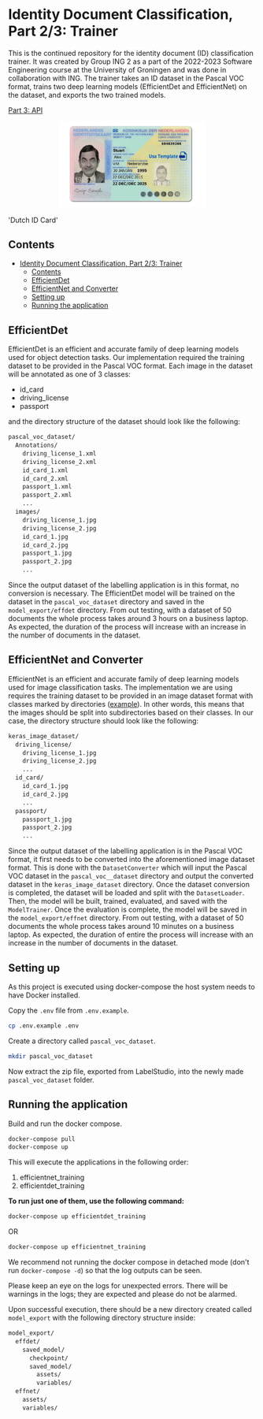 # Identity Document Classification, Part 2/3: Trainer

This is the continued repository for the identity document (ID) classification trainer. It was created by Group ING 2 as a part of the 2022-2023 Software Engineering course at the University of Groningen and was done in collaboration with ING. The trainer takes an ID dataset in the Pascal VOC format, trains two deep learning models (EfficientDet and EfficientNet) on the dataset, and exports the two trained models.

[Part 3: API](https://github.com/stipefrkovic/identity-document-classification-api)

<p align="center" style="text-align: center;">
  <img src="common_utils\mr_bean_id_card.jpg" width="300"/>
  <figcaption>'Dutch ID Card'</figcaption>
</p>

## Contents

- [Identity Document Classification, Part 2/3: Trainer](#identity-document-classification-part-23-trainer)
  - [Contents](#contents)
  - [EfficientDet](#efficientdet)
  - [EfficientNet and Converter](#efficientnet-and-converter)
  - [Setting up](#setting-up)
  - [Running the application](#running-the-application)

## EfficientDet

EfficientDet is an efficient and accurate family of deep learning models used for object detection tasks. Our implementation required the training dataset to be provided in the Pascal VOC format. Each image in the dataset will be annotated as one of 3 classes:

- id_card
- driving_license
- passport

and the directory structure of the dataset should look like the following:

```bash
pascal_voc_dataset/
  Annotations/
    driving_license_1.xml
    driving_license_2.xml
    id_card_1.xml
    id_card_2.xml
    passport_1.xml
    passport_2.xml
    ...
  images/
    driving_license_1.jpg
    driving_license_2.jpg
    id_card_1.jpg
    id_card_2.jpg
    passport_1.jpg
    passport_2.jpg
    ...
```

Since the output dataset of the labelling application is in this format, no conversion is necessary. The EfficientDet model will be trained on the dataset in the `pascal_voc_dataset` directory and saved in the `model_export/effdet` directory. From out testing, with a dataset of 50 documents the whole process takes around 3 hours on a business laptop. As expected, the duration of the process will increase with an increase in the number of documents in the dataset.

## EfficientNet and Converter

EfficientNet is an efficient and accurate family of deep learning models used for image classification tasks. The implementation we are using requires the training dataset to be provided in an image dataset format with classes marked by directories ([example](https://keras.io/api/data_loading/image/)). In other words, this means that the images should be split into subdirectories based on their classes. In our case, the directory structure should look like the following:

```bash
keras_image_dataset/
  driving_license/
    driving_license_1.jpg
    driving_license_2.jpg
    ...
  id_card/
    id_card_1.jpg
    id_card_2.jpg
    ...
  passport/
    passport_1.jpg
    passport_2.jpg
    ...
```

Since the output dataset of the labelling application is in the Pascal VOC format, it first needs to be converted into the aforementioned image dataset format. This is done with the `DatasetConverter` which will input the Pascal VOC dataset in the `pascal_voc__dataset` directory and output the converted dataset in the `keras_image_dataset` directory. Once the dataset conversion is completed, the dataset will be loaded and split with the `DatasetLoader`. Then, the model will be built, trained, evaluated, and saved with the `ModelTrainer`. Once the evaluation is complete, the model will be saved in the `model_export/effnet` directory. From out testing, with a dataset of 50 documents the whole process takes around 10 minutes on a business laptop. As expected, the duration of entire the process will increase with an increase in the number of documents in the dataset.

## Setting up

As this project is executed using docker-compose the host system needs to have Docker installed.

Copy the `.env` file from `.env.example`.

```bash
cp .env.example .env
```

Create a directory called `pascal_voc_dataset`.

```bash
mkdir pascal_voc_dataset
```

Now extract the zip file, exported from LabelStudio, into the newly made `pascal_voc_dataset` folder.

## Running the application

Build and run the docker compose.

```bash
docker-compose pull
docker-compose up
```

This will execute the applications in the following order:

1. efficientnet_training
2. efficientdet_training

**To run just one of them, use the following command:**

```bash
docker-compose up efficientdet_training
```

OR

```bash
docker-compose up efficientnet_training
```

We recommend not running the docker compose in detached mode (don't run `docker-compose -d`) so that the log outputs can be seen.

Please keep an eye on the logs for unexpected errors. There will be warnings in the logs; they are expected and please do not be alarmed.

Upon successful execution, there should be a new directory created called `model_export` with the following directory structure inside:

```bash
model_export/
  effdet/
    saved_model/
      checkpoint/
      saved_model/
        assets/
        variables/
  effnet/
    assets/
    variables/
```

